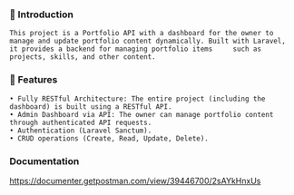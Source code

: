 ### 📌 Introduction
    This project is a Portfolio API with a dashboard for the owner to manage and update portfolio content dynamically. Built with Laravel, it provides a backend for managing portfolio items     such as projects, skills, and other content.

### 🚀 Features
    • Fully RESTful Architecture: The entire project (including the dashboard) is built using a RESTful API.
    • Admin Dashboard via API: The owner can manage portfolio content through authenticated API requests.
    • Authentication (Laravel Sanctum).
    • CRUD operations (Create, Read, Update, Delete).

### Documentation
https://documenter.getpostman.com/view/39446700/2sAYkHnxUs
